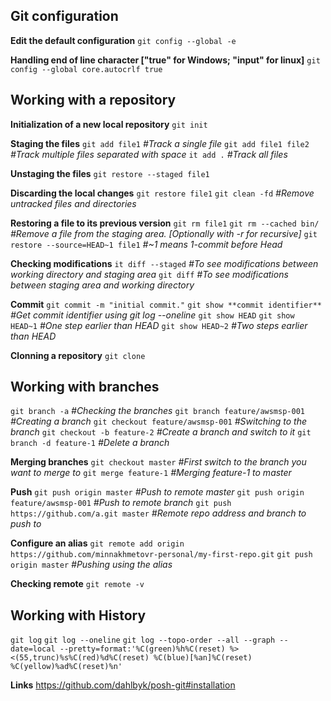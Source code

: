 ## Git configuration

**Edit the default configuration**
`git config --global -e`

**Handling end of line character ["true" for Windows; "input" for linux]**
`git config --global core.autocrlf true`

## Working with a repository

**Initialization of a new local repository**
`git init`

**Staging the files**
`git add file1`                     *#Track a single file*
`git add file1 file2`               *#Track multiple files separated with space*
`it add .`                          *#Track all files*

**Unstaging the files**
`git restore --staged file1`

**Discarding the local changes**
`git restore file1`
`git clean -fd` 		            *#Remove untracked files and directories*

**Restoring a file to its previous version**
`git rm file1`
`git rm --cached bin/` 				*#Remove a file from the staging area. [Optionally with -r for recursive]*
`git restore --source=HEAD~1 file1` *#~1 means 1-commit before Head*

**Checking modifications**
`it diff --staged` 				    *#To see modifications between working directory and staging area*
`git diff` 						    *#To see modifications between staging area and working directory*

**Commit** 
`git commit -m "initial commit."`
`git show **commit identifier**`    *#Get commit identifier using git log --oneline*
`git show HEAD`
`git show HEAD~1`                   *#One step earlier than HEAD*
`git show HEAD~2`                   *#Two steps earlier than HEAD*

**Clonning a repository**
`git clone`


## Working with branches
`git branch -a`                     *#Checking the branches*
`git branch feature/awsmsp-001`     *#Creating a branch*
`git checkout feature/awsmsp-001`   *#Switching to the branch*
`git checkout -b feature-2`         *#Create a branch and switch to it*
`git branch -d feature-1`           *#Delete a branch*

**Merging branches**
`git checkout master`               *#First switch to the branch you want to merge to*
`git merge feature-1`               *#Merging feature-1 to master*

**Push**
`git push origin master`                    *#Push to remote master*
`git push origin feature/awsmsp-001`        *#Push to remote branch*
`git push https://github.com/a.git master`  *#Remote repo address and branch to push to*

**Configure an alias**
`git remote add origin https://github.com/minnakhmetovr-personal/my-first-repo.git`
`git push origin master`                    *#Pushing using the alias*

**Checking remote**
`git remote -v`


## Working with History
`git log`
`git log --oneline`
`git log --topo-order --all --graph --date=local --pretty=format:'%C(green)%h%C(reset) %><(55,trunc)%s%C(red)%d%C(reset) %C(blue)[%an]%C(reset) %C(yellow)%ad%C(reset)%n'`

**Links**
https://github.com/dahlbyk/posh-git#installation